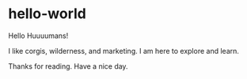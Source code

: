 # hello-world

Hello Huuuumans!

I like corgis, wilderness, and marketing. I am here to explore and learn. 

Thanks for reading. Have a nice day. 
